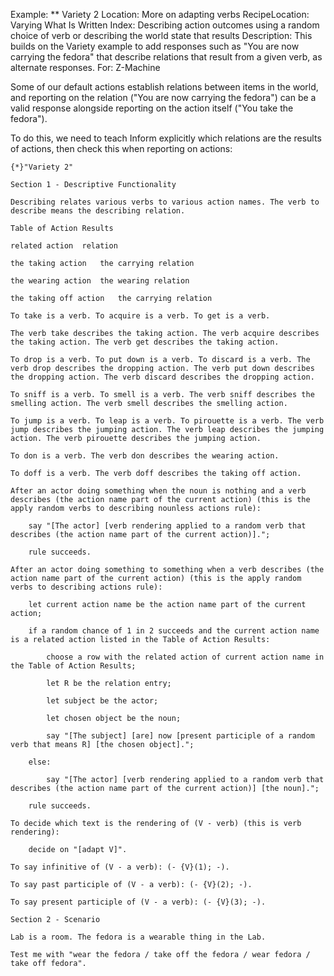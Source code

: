 Example: ** Variety 2
Location: More on adapting verbs
RecipeLocation: Varying What Is Written
Index: Describing action outcomes using a random choice of verb or describing the world state that results
Description: This builds on the Variety example to add responses such as "You are now carrying the fedora" that describe relations that result from a given verb, as alternate responses.
For: Z-Machine

  
Some of our default actions establish relations between items in the world, and reporting on the relation ("You are now carrying the fedora") can be a valid response alongside reporting on the action itself ("You take the fedora").

  
To do this, we need to teach Inform explicitly which relations are the results of actions, then check this when reporting on actions:

  

``` inform7
{*}"Variety 2"

Section 1 - Descriptive Functionality

Describing relates various verbs to various action names. The verb to describe means the describing relation.

Table of Action Results

related action	relation

the taking action	the carrying relation

the wearing action	the wearing relation

the taking off action	the carrying relation

To take is a verb. To acquire is a verb. To get is a verb.

The verb take describes the taking action. The verb acquire describes the taking action. The verb get describes the taking action.

To drop is a verb. To put down is a verb. To discard is a verb. The verb drop describes the dropping action. The verb put down describes the dropping action. The verb discard describes the dropping action.

To sniff is a verb. To smell is a verb. The verb sniff describes the smelling action. The verb smell describes the smelling action.

To jump is a verb. To leap is a verb. To pirouette is a verb. The verb jump describes the jumping action. The verb leap describes the jumping action. The verb pirouette describes the jumping action.

To don is a verb. The verb don describes the wearing action.

To doff is a verb. The verb doff describes the taking off action.

After an actor doing something when the noun is nothing and a verb describes (the action name part of the current action) (this is the apply random verbs to describing nounless actions rule):

	say "[The actor] [verb rendering applied to a random verb that describes (the action name part of the current action)].";

	rule succeeds.

After an actor doing something to something when a verb describes (the action name part of the current action) (this is the apply random verbs to describing actions rule):

	let current action name be the action name part of the current action;

	if a random chance of 1 in 2 succeeds and the current action name is a related action listed in the Table of Action Results:

		choose a row with the related action of current action name in the Table of Action Results;

		let R be the relation entry;

		let subject be the actor;

		let chosen object be the noun;

		say "[The subject] [are] now [present participle of a random verb that means R] [the chosen object].";

	else:

		say "[The actor] [verb rendering applied to a random verb that describes (the action name part of the current action)] [the noun].";

	rule succeeds.

To decide which text is the rendering of (V - verb) (this is verb rendering):

	decide on "[adapt V]".

To say infinitive of (V - a verb): (- {V}(1); -).

To say past participle of (V - a verb): (- {V}(2); -).

To say present participle of (V - a verb): (- {V}(3); -).

Section 2 - Scenario

Lab is a room. The fedora is a wearable thing in the Lab.

Test me with "wear the fedora / take off the fedora / wear fedora / take off fedora".
```

